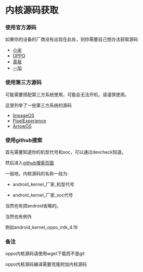 # 内核源码获取
### 使用官方源码
如果你的设备的厂商没有出现在此处，则你需要自己想办法获取源码
- [小米](https://github.com/MiCode/Xiaomi_Kernel_OpenSource/)
- [OPPO](https://github.com/oppo-source)
- [真我](https://github.com/realme-kernel-opensource)
- [一加](https://github.com/OnePlusOSS)
### 使用第三方源码
可能需要搭配第三方系统使用，可能会无法开机，请谨慎使用。

这里列举了一些第三方系统的源码
- [lineageOS](https://github.com/lineageos)
- [PixelExperience](https://github.com/PixelExperience-Devices)
- [ArrowOS](https://github.com/ArrowOS-Devices)


### 使用github搜索
首先需要知道你的机型代号和soc，可以通过devcheck知道。

然后进入[github搜索页面](https://github.com/search)

一般地，内核源码的名称一般为:

- android_kernel_厂家_机型代号

- android_kernel_厂家_soc代号

当然也有把android省略的。

当然也有例外

例如android_kernel_oppo_mtk_4.19


### 备注
oppo内核源码请使用wget下载而不是git

oppo内核源码编译需要克隆附加内核源码